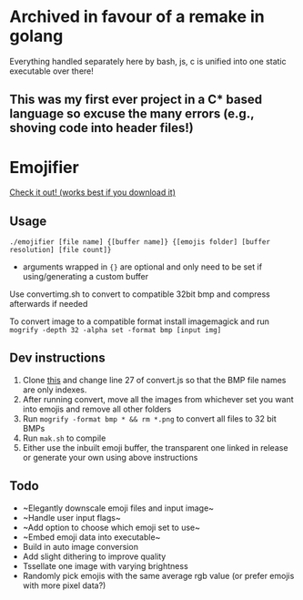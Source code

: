 # Archived in favour of a remake in golang 
Everything handled separately here by bash, js, c is unified into one static executable over there!

## This was my first ever project in a C* based language so excuse the many errors (e.g., shoving code into header files!) 

# Emojifier
[Check it out! (works best if you download it)](https://drive.google.com/file/d/10VVGLyAoDJfF2WBa0r6hiepQYS9-RVWB/view?usp=sharing)

## Usage
`./emojifier [file name] {[buffer name]} {[emojis folder] [buffer resolution] [file count]}`
* arguments wrapped in `{}` are optional and only need to be set if using/generating a custom buffer

Use convertimg.sh to convert to compatible 32bit bmp and compress afterwards if needed

To convert image to a compatible format install imagemagick and run 
`mogrify -depth 32 -alpha set -format bmp [input img]`


## Dev instructions
1. Clone [this](https://github.com/SmartBoy84/EmojiScraper) and change line 27 of convert.js so that the BMP file names are only indexes.
2. After running convert, move all the images from whichever set you want into emojis and remove all other folders
3. Run `mogrify -format bmp * && rm *.png` to convert all files to 32 bit BMPs
4. Run `mak.sh` to compile
5. Either use the inbuilt emoji buffer, the transparent one linked in release or generate your own using above instructions

## Todo
- ~Elegantly downscale emoji files and input image~
- ~Handle user input flags~
- ~Add option to choose which emoji set to use~
- ~Embed emoji data into executable~
- Build in auto image conversion
- Add slight dithering to improve quality
- Tssellate one image with varying brightness
- Randomly pick emojis with the same average rgb value (or prefer emojis with more pixel data?)
